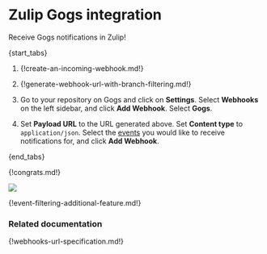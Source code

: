 # Zulip Gogs integration

Receive Gogs notifications in Zulip!

{start_tabs}

1. {!create-an-incoming-webhook.md!}

1. {!generate-webhook-url-with-branch-filtering.md!}

1. Go to your repository on Gogs and click on **Settings**. Select
   **Webhooks** on the left sidebar, and click **Add Webhook**.
   Select **Gogs**.

1. Set **Payload URL** to the URL generated above. Set **Content type**
   to `application/json`. Select the [events](#filtering-incoming-events)
   you would like to receive notifications for, and click **Add Webhook**.

{end_tabs}

{!congrats.md!}

![](/static/images/integrations/gogs/001.png)

{!event-filtering-additional-feature.md!}

### Related documentation

{!webhooks-url-specification.md!}
